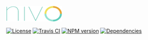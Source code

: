 <img alt="nivo" src="https://raw.githubusercontent.com/plouc/nivo/master/nivo.png" width="150" height="42" />

[![License][license-image]][license-url]
[![Travis CI][travis-image]][travis-url]
[![NPM version][npm-image]][npm-url]
[![Dependencies][gemnasium-image]][gemnasium-url]

[license-image]: https://img.shields.io/github/license/nivo/mozaik.svg?style=flat-square
[license-url]: https://github.com/plouc/nivo/blob/master/LICENSE.md
[npm-image]: https://img.shields.io/npm/v/nivo.svg?style=flat-square
[npm-url]: https://www.npmjs.com/package/nivo
[travis-image]: https://img.shields.io/travis/plouc/nivo.svg?style=flat-square
[travis-url]: https://travis-ci.org/plouc/nivo
[gemnasium-image]: https://img.shields.io/gemnasium/plouc/nivo.svg?style=flat-square
[gemnasium-url]: https://gemnasium.com/plouc/nivo
